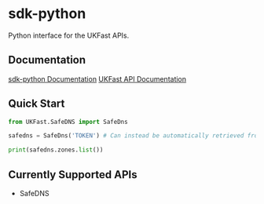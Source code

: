# sdk-python
Python interface for the UKFast APIs.

## Documentation
[sdk-python Documentation]()
[UKFast API Documentation](https://developers.ukfast.io/getting-started)

## Quick Start
```python
from UKFast.SafeDNS import SafeDns

safedns = SafeDns('TOKEN') # Can instead be automatically retrieved from an environment variable named UKF_API_KEY.

print(safedns.zones.list())
```

## Currently Supported APIs
* SafeDNS